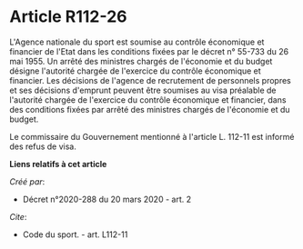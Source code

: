# Article R112-26

L'Agence nationale du sport est soumise au contrôle économique et financier de l'Etat dans les conditions fixées par le
décret n° 55-733 du 26 mai 1955. Un arrêté des ministres chargés de l'économie et du budget désigne l'autorité chargée de
l'exercice du contrôle économique et financier. Les décisions de l'agence de recrutement de personnels propres et ses
décisions d'emprunt peuvent être soumises au visa préalable de l'autorité chargée de l'exercice du contrôle économique et
financier, dans des conditions fixées par arrêté des ministres chargés de l'économie et du budget. 

Le commissaire du Gouvernement mentionné à l'article L. 112-11 est informé des refus de visa.

**Liens relatifs à cet article**

_Créé par_:

  - Décret n°2020-288 du 20 mars 2020 - art. 2

_Cite_:

  - Code du sport. - art. L112-11
